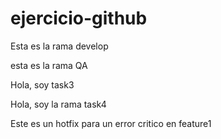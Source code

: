 # ejercicio-github

Esta es la rama develop

esta es la rama QA

Hola, soy task3

Hola, soy la rama task4

Este es un hotfix para un error critico en feature1
